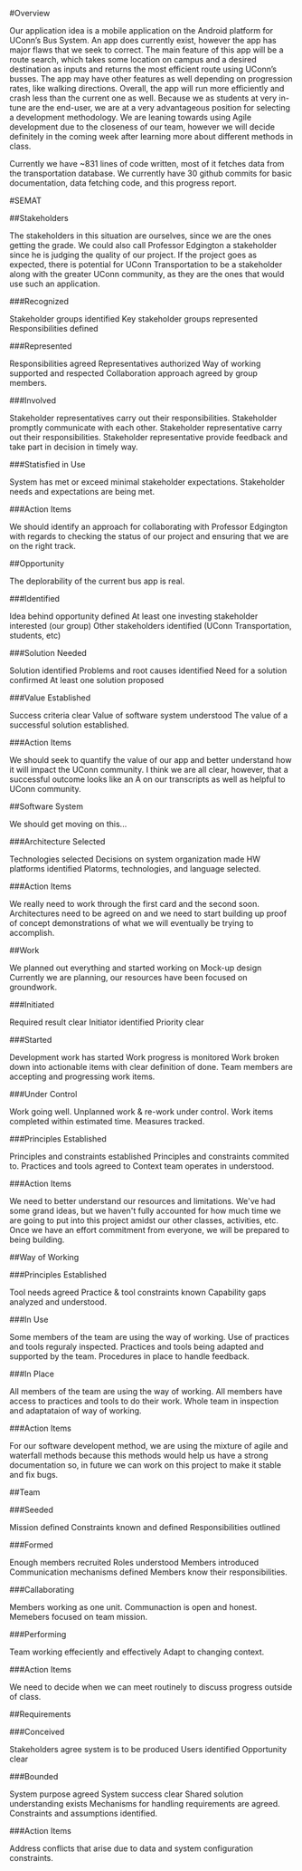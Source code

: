 #Overview

Our application idea is a mobile application on the Android platform for UConn’s Bus System. An app does currently exist, however the app has major flaws that we seek to correct. The main feature of this app will be a route search, which takes some location on campus and a desired destination as inputs and returns the most efficient route using UConn’s busses. The app may have other features as well depending on progression rates, like walking directions. Overall, the app will run more efficiently and crash less than the current one as well. Because we as students at very in-tune are the end-user, we are at a very advantageous position for selecting a development methodology. We are leaning towards using Agile development due to the closeness of our team, however we will decide definitely in the coming week after learning more about different methods in class.

Currently we have ~831 lines of code written, most of it fetches data from the transportation database. We currently have 30 github commits for basic documentation, data fetching code, and this progress report.

#SEMAT


##Stakeholders

The stakeholders in this situation are ourselves, since we are the ones getting the grade. We could also call Professor Edgington a stakeholder since he is judging the quality of our project. If the project goes as expected, there is potential for UConn Transportation to be a stakeholder along with the greater UConn community, as they are the ones that would use such an application.

###Recognized

 Stakeholder groups identified
 Key stakeholder groups represented
 Responsibilities defined


###Represented

Responsibilities agreed
Representatives authorized
Way of working supported and respected
Collaboration approach agreed by group members. 

###Involved 

Stakeholder representatives carry out their responsibilities.
Stakeholder promptly communicate with each other. 
Stakeholder representative carry out their responsibilities.
Stakeholder representative provide feedback and take part in decision in timely way. 

###Statisfied in Use

System has met or exceed minimal stakeholder expectations. 
Stakeholder needs and expectations are being met. 


###Action Items

We should identify an approach for collaborating with Professor Edgington with regards to checking the status of our project and ensuring that we are on the right track.



##Opportunity

The deplorability of the current bus app is real.

###Identified

Idea behind opportunity defined
At least one investing stakeholder interested (our group)
Other stakeholders identified (UConn Transportation, students, etc)

###Solution Needed

Solution identified
Problems and root causes identified
Need for a solution confirmed
At least one solution proposed

###Value Established

Success criteria clear
Value of software system understood
The value of a successful solution established. 

###Action Items

We should seek to quantify the value of our app and better understand how it will impact the UConn community. I think we are all clear, however, that a successful outcome looks like an A on our transcripts as well as helpful to UConn community.

##Software System

We should get moving on this...

###Architecture Selected

Technologies selected
Decisions on system organization made
HW platforms identified
Platorms, technologies, and language selected. 

###Action Items

We really need to work through the first card and the second soon. Architectures need to be agreed on and we need to start building up proof of concept demonstrations of what we will eventually be trying to accomplish.

##Work

We planned out everything and started working on Mock-up design Currently we are planning, our resources have been focused on groundwork.

###Initiated

Required result clear
Initiator identified
Priority clear

###Started

Development work has started 
Work progress is monitored 
Work broken down into actionable items with clear definition of done.
Team members are accepting and progressing work items.

###Under Control

Work going well.
Unplanned work & re-work under control. 
Work items completed within estimated time. 
Measures tracked.

###Principles Established 

Principles and constraints established 
Principles and constraints commited to.
Practices and tools agreed to 
Context team operates in understood. 


###Action Items

We need to better understand our resources and limitations. We've had some grand ideas, but we haven't fully accounted for how much time we are going to put into this project amidst our other classes, activities, etc. Once we have an effort commitment from everyone, we will be prepared to being building.

##Way of Working

###Principles Established

Tool needs agreed
Practice & tool constraints known
Capability gaps analyzed and understood.

###In Use

Some members of the team are using the way of working.
Use of practices and tools reguraly inspected. 
Practices and tools being adapted and supported by the team.
Procedures in place to handle feedback. 

###In Place 

All members of the team are using the way of working.
All members have access to practices and tools to do their work. 
Whole team in inspection and adaptataion of way of working. 


###Action Items

For our software developent method, we are using the mixture of agile and 
waterfall methods because this methods would help us have a strong documentation so, in future we can work on this project to make it stable and fix bugs.  

##Team

###Seeded

Mission defined
Constraints known and defined
Responsibilities outlined

###Formed

Enough members recruited
Roles understood
Members introduced
Communication mechanisms defined
Members know their responsibilities. 

###Callaborating

Members working as one unit.
Communaction is open and honest.
Memebers focused on team mission.

###Performing

Team working effeciently and effectively
Adapt to changing context.

###Action Items

We need to decide when we can meet routinely to discuss progress outside of class.

##Requirements

###Conceived

Stakeholders agree system is to be produced
Users identified
Opportunity clear

###Bounded

System purpose agreed
System success clear
Shared solution understanding exists
Mechanisms for handling requirements are agreed. 
Constraints and assumptions identified. 


###Action Items

Address conflicts that arise due to data and system configuration constraints.
